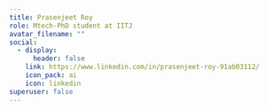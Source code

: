 ```yaml
---
title: Prasenjeet Roy
role: Mtech-PhD student at IITJ
avatar_filename: ""
social:
  - display:
      header: false
    link: https://www.linkedin.com/in/prasenjeet-roy-91ab03112/
    icon_pack: ai
    icon: linkedin
superuser: false
---
```

